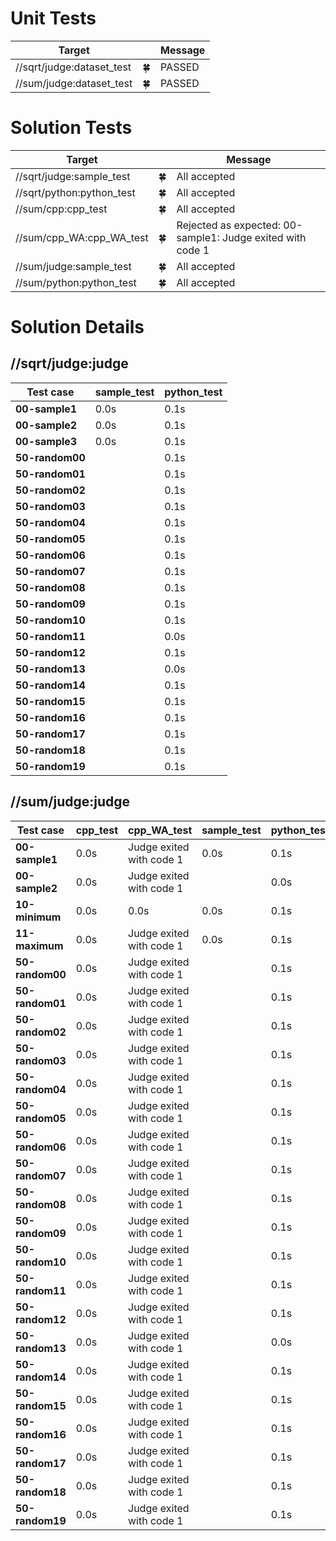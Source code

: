 # Unit Tests

| Target | | Message |
| --- | --- | --- |
| //sqrt/judge:dataset_test | 🍀 | PASSED |
| //sum/judge:dataset_test | 🍀 | PASSED |
# Solution Tests

| Target | | Message |
| --- | --- | --- |
| //sqrt/judge:sample_test | 🍀 | All accepted |
| //sqrt/python:python_test | 🍀 | All accepted |
| //sum/cpp:cpp_test | 🍀 | All accepted |
| //sum/cpp_WA:cpp_WA_test | 🍀 | Rejected as expected: 00-sample1: Judge exited with code 1 |
| //sum/judge:sample_test | 🍀 | All accepted |
| //sum/python:python_test | 🍀 | All accepted |
# Solution Details

## //sqrt/judge:judge

| Test case | sample_test | python_test |
| --- | --- | --- |
| **00-sample1** | 0.0s | 0.1s |
| **00-sample2** | 0.0s | 0.1s |
| **00-sample3** | 0.0s | 0.1s |
| **50-random00** |  | 0.1s |
| **50-random01** |  | 0.1s |
| **50-random02** |  | 0.1s |
| **50-random03** |  | 0.1s |
| **50-random04** |  | 0.1s |
| **50-random05** |  | 0.1s |
| **50-random06** |  | 0.1s |
| **50-random07** |  | 0.1s |
| **50-random08** |  | 0.1s |
| **50-random09** |  | 0.1s |
| **50-random10** |  | 0.1s |
| **50-random11** |  | 0.0s |
| **50-random12** |  | 0.1s |
| **50-random13** |  | 0.0s |
| **50-random14** |  | 0.1s |
| **50-random15** |  | 0.1s |
| **50-random16** |  | 0.1s |
| **50-random17** |  | 0.1s |
| **50-random18** |  | 0.1s |
| **50-random19** |  | 0.1s |
## //sum/judge:judge

| Test case | cpp_test | cpp_WA_test | sample_test | python_test |
| --- | --- | --- | --- | --- |
| **00-sample1** | 0.0s | Judge exited with code 1 | 0.0s | 0.1s |
| **00-sample2** | 0.0s | Judge exited with code 1 |  | 0.0s |
| **10-minimum** | 0.0s | 0.0s | 0.0s | 0.1s |
| **11-maximum** | 0.0s | Judge exited with code 1 | 0.0s | 0.1s |
| **50-random00** | 0.0s | Judge exited with code 1 |  | 0.1s |
| **50-random01** | 0.0s | Judge exited with code 1 |  | 0.1s |
| **50-random02** | 0.0s | Judge exited with code 1 |  | 0.1s |
| **50-random03** | 0.0s | Judge exited with code 1 |  | 0.1s |
| **50-random04** | 0.0s | Judge exited with code 1 |  | 0.1s |
| **50-random05** | 0.0s | Judge exited with code 1 |  | 0.1s |
| **50-random06** | 0.0s | Judge exited with code 1 |  | 0.1s |
| **50-random07** | 0.0s | Judge exited with code 1 |  | 0.1s |
| **50-random08** | 0.0s | Judge exited with code 1 |  | 0.1s |
| **50-random09** | 0.0s | Judge exited with code 1 |  | 0.1s |
| **50-random10** | 0.0s | Judge exited with code 1 |  | 0.1s |
| **50-random11** | 0.0s | Judge exited with code 1 |  | 0.1s |
| **50-random12** | 0.0s | Judge exited with code 1 |  | 0.1s |
| **50-random13** | 0.0s | Judge exited with code 1 |  | 0.0s |
| **50-random14** | 0.0s | Judge exited with code 1 |  | 0.1s |
| **50-random15** | 0.0s | Judge exited with code 1 |  | 0.1s |
| **50-random16** | 0.0s | Judge exited with code 1 |  | 0.1s |
| **50-random17** | 0.0s | Judge exited with code 1 |  | 0.1s |
| **50-random18** | 0.0s | Judge exited with code 1 |  | 0.1s |
| **50-random19** | 0.0s | Judge exited with code 1 |  | 0.1s |
